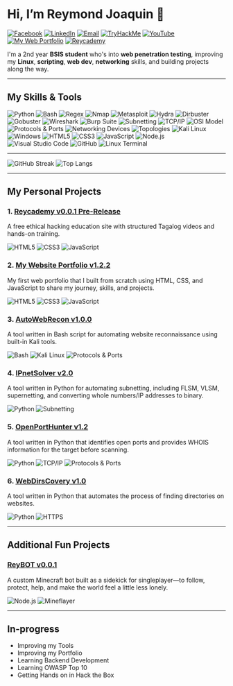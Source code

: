 # Hi, I’m Reymond Joaquin 👋

[![Facebook](https://img.shields.io/badge/Facebook-1877F2?style=flat-square&logo=facebook&logoColor=white)](https://web.facebook.com/reymondjoaquin26)
[![LinkedIn](https://img.shields.io/badge/LinkedIn-blue?style=flat-square&logo=linkedin&logoColor=white)](https://www.linkedin.com/in/reymond-joaquin-3b5954308/)
[![Email](https://img.shields.io/badge/Gmail-D14836?style=flat-square&logo=gmail&logoColor=white)](mailto:raymondjoaquin50@gmail.com)
[![TryHackMe](https://img.shields.io/badge/TryHackMe-%23FF0000?style=flat-square&logo=tryhackme&logoColor=white)](https://tryhackme.com/p/R3ym0nd)
[![YouTube](https://img.shields.io/badge/YouTube(soon)-FF0000?style=flat-square&logo=youtube&logoColor=white)](https://www.youtube.com/@reycademy)
[![My Web Portfolio](https://img.shields.io/badge/My_Web_Portfolio-ff3e1c?style=flat-square&logo=googlechrome&logoColor=white)](https://reymondjoaquin.netlify.app/)
[![Reycademy](https://img.shields.io/badge/Reycademy-blue?style=flat-square&logo=googlechrome&logoColor=white)](https://reycademy.netlify.app/)

I'm a 2nd year **BSIS student** who's into **web penetration testing**, improving my **Linux**, **scripting**, **web dev**, **networking** skills, and building projects along the way.

---

## My Skills & Tools

![Python](https://img.shields.io/badge/Python-3776AB?style=flat-square&logo=python&logoColor=white)
![Bash](https://img.shields.io/badge/Bash-4EAA25?style=flat-square&logo=gnubash&logoColor=white)
![Regex](https://img.shields.io/badge/Regex-000000?style=flat-square&logoColor=white)
![Nmap](https://img.shields.io/badge/Nmap-004688?style=flat-square&logo=nmap&logoColor=white)
![Metasploit](https://img.shields.io/badge/Metasploit-4E4E4E?style=flat-square&logo=metasploit&logoColor=white)
![Hydra](https://img.shields.io/badge/Hydra-000000?style=flat-square&logoColor=white)
![Dirbuster](https://img.shields.io/badge/Dirbuster-555555?style=flat-square)
![Gobuster](https://img.shields.io/badge/Gobuster-444444?style=flat-square)
![Wireshark](https://img.shields.io/badge/Wireshark-1679A7?style=flat-square&logo=wireshark&logoColor=white)
![Burp Suite](https://img.shields.io/badge/Burp%20Suite-FF6F00?style=flat-square&logo=burpsuite&logoColor=white)
![Subnetting](https://img.shields.io/badge/Subnetting-00BFFF?style=flat-square)
![TCP/IP](https://img.shields.io/badge/TCP/IP-4682B4?style=flat-square)
![OSI Model](https://img.shields.io/badge/OSI%20Model-1E90FF?style=flat-square)
![Protocols & Ports](https://img.shields.io/badge/Common%20Protocols%20%26%20Ports-708090?style=flat-square)
![Networking Devices](https://img.shields.io/badge/Networking%20Devices-2F4F4F?style=flat-square)
![Topologies](https://img.shields.io/badge/Topologies-556B2F?style=flat-square)
![Kali Linux](https://img.shields.io/badge/Kali_Linux-557C94?style=flat-square&logo=kalilinux&logoColor=white)
![Windows](https://img.shields.io/badge/Windows-0078D6?style=flat-square&logo=windows&logoColor=white)
![HTML5](https://img.shields.io/badge/HTML5-E34F26?style=flat-square&logo=html5&logoColor=white)
![CSS3](https://img.shields.io/badge/CSS3-1572B6?style=flat-square&logo=css3&logoColor=white)
![JavaScript](https://img.shields.io/badge/JavaScript-F7DF1E?style=flat-square&logo=javascript&logoColor=black)
![Node.js](https://img.shields.io/badge/Node.js-339933?style=flat-square&logo=nodedotjs&logoColor=white)
![Visual Studio Code](https://img.shields.io/badge/VS_Code-007ACC?style=flat-square&logo=visual-studio-code&logoColor=white)
![GitHub](https://img.shields.io/badge/GitHub-181717?style=flat-square&logo=github&logoColor=white)
![Linux Terminal](https://img.shields.io/badge/Linux_Terminal-000000?style=flat-square&logo=gnubash&logoColor=white)

---
![GitHub Streak](https://streak-stats.demolab.com?user=R3ym0nd0&theme=tokyonight)
![Top Langs](https://github-readme-stats.vercel.app/api/top-langs/?username=R3ym0nd0&layout=compact&theme=tokyonight)

---
## My Personal Projects

### 1. [Reycademy v0.0.1 Pre-Release](https://github.com/R3ym0nd0/Reycademy)
A free ethical hacking education site with structured Tagalog videos and hands-on training.

![HTML5](https://img.shields.io/badge/HTML5-E34F26?style=for-the-badge&logo=html5&logoColor=white)
![CSS3](https://img.shields.io/badge/CSS3-1572B6?style=for-the-badge&logo=css3&logoColor=white)
![JavaScript](https://img.shields.io/badge/JavaScript-F7DF1E?style=for-the-badge&logo=javascript&logoColor=black)

### 2. [My Website Portfolio v1.2.2](https://github.com/R3ym0nd0/Reymond-Portfolio)
My first web portfolio that I built from scratch using HTML, CSS, and JavaScript to share my journey, skills, and projects.

![HTML5](https://img.shields.io/badge/HTML5-E34F26?style=for-the-badge&logo=html5&logoColor=white)
![CSS3](https://img.shields.io/badge/CSS3-1572B6?style=for-the-badge&logo=css3&logoColor=white)
![JavaScript](https://img.shields.io/badge/JavaScript-F7DF1E?style=for-the-badge&logo=javascript&logoColor=black)

### 3. [AutoWebRecon v1.0.0](https://github.com/R3ym0nd0/AutoWebRecon)    
A tool written in Bash script for automating website reconnaissance using built-in Kali tools.

![Bash](https://img.shields.io/badge/Bash-4EAA25?style=for-the-badge&logo=gnubash&logoColor=white)
![Kali Linux](https://img.shields.io/badge/Kali_Linux-557C94?style=for-the-badge&logo=kalilinux&logoColor=white)
![Protocols & Ports](https://img.shields.io/badge/Common%20Protocols%20%26%20Ports-708090?style=for-the-badge)

### 4. [IPnetSolver v2.0](https://github.com/R3ym0nd0/IPnetSolver)  
A tool written in Python for automating subnetting, including FLSM, VLSM, supernetting, and converting whole numbers/IP addresses to binary.

![Python](https://img.shields.io/badge/Python-3776AB?style=for-the-badge&logo=python&logoColor=white)
![Subnetting](https://img.shields.io/badge/Subnetting-00BFFF?style=for-the-badge)

### 5. [OpenPortHunter v1.2](https://github.com/R3ym0nd0/OpenPortHunter)
A tool written in Python that identifies open ports and provides WHOIS information for the target before scanning.

![Python](https://img.shields.io/badge/Python-3776AB?style=for-the-badge&logo=python&logoColor=white)
![TCP/IP](https://img.shields.io/badge/TCP/IP-4682B4?style=for-the-badge)
![Protocols & Ports](https://img.shields.io/badge/Common%20Protocols%20%26%20Ports-708090?style=for-the-badge)

### 6. [WebDirsCovery v1.0](https://github.com/R3ym0nd0/WebDirsCovery)
A tool written in Python that automates the process of finding directories on websites. 

![Python](https://img.shields.io/badge/Python-3776AB?style=for-the-badge&logo=python&logoColor=white)
![HTTPS](https://img.shields.io/badge/HTTPS-Fundamentals-2c3e50?style=for-the-badge&logo=security&logoColor=white)

---

## Additional Fun Projects

### [ReyBOT v0.0.1](https://github.com/R3ym0nd0/ReyBOT)
A custom Minecraft bot built as a sidekick for singleplayer—to follow, protect, help, and make the world feel a little less lonely.

![Node.js](https://img.shields.io/badge/Node.js-339933?style=for-the-badge&logo=nodedotjs&logoColor=white)
![Mineflayer](https://img.shields.io/badge/Mineflayer-1e90ff?style=for-the-badge&logo=node.js&logoColor=white)

---
## In-progress

- Improving my Tools
- Improving my Portfolio
- Learning Backend Development
- Learning OWASP Top 10
- Getting Hands on in Hack the Box 

<!---
R3ym0nd0/R3ym0nd0 is a ✨ special ✨ repository because its `README.md` (this file) appears on your GitHub profile.
You can click the Preview link to take a look at your changes.
--->
